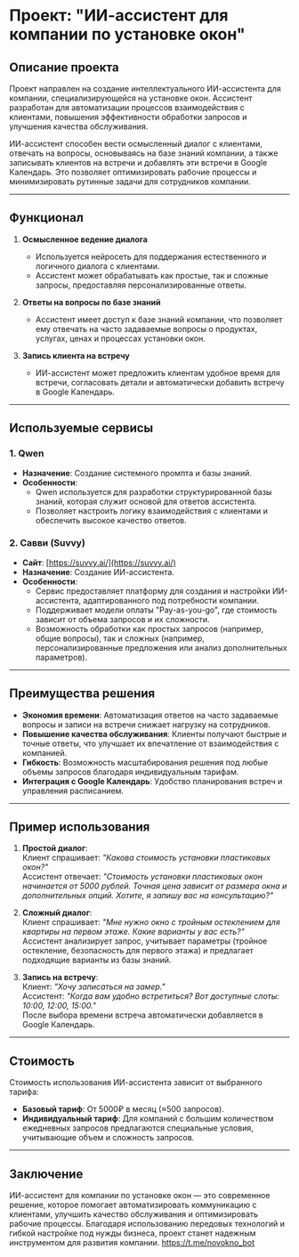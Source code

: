 # Проект: "ИИ-ассистент для компании по установке окон"

## Описание проекта

Проект направлен на создание интеллектуального ИИ-ассистента для компании, специализирующейся на установке окон. Ассистент разработан для автоматизации процессов взаимодействия с клиентами, повышения эффективности обработки запросов и улучшения качества обслуживания.

ИИ-ассистент способен вести осмысленный диалог с клиентами, отвечать на вопросы, основываясь на базе знаний компании, а также записывать клиентов на встречи и добавлять эти встречи в Google Календарь. Это позволяет оптимизировать рабочие процессы и минимизировать рутинные задачи для сотрудников компании.

---

## Функционал

1. **Осмысленное ведение диалога**  
   - Используется нейросеть для поддержания естественного и логичного диалога с клиентами.
   - Ассистент может обрабатывать как простые, так и сложные запросы, предоставляя персонализированные ответы.

2. **Ответы на вопросы по базе знаний**  
   - Ассистент имеет доступ к базе знаний компании, что позволяет ему отвечать на часто задаваемые вопросы о продуктах, услугах, ценах и процессах установки окон.

3. **Запись клиента на встречу**  
   - ИИ-ассистент может предложить клиентам удобное время для встречи, согласовать детали и автоматически добавить встречу в Google Календарь.

---

## Используемые сервисы

### 1. **Qwen**
   - **Назначение**: Создание системного промпта и базы знаний.
   - **Особенности**:  
     - Qwen используется для разработки структурированной базы знаний, которая служит основой для ответов ассистента.
     - Позволяет настроить логику взаимодействия с клиентами и обеспечить высокое качество ответов.

### 2. **Савви (Suvvy)**  
   - **Сайт**: [https://suvvy.ai/](https://suvvy.ai/)  
   - **Назначение**: Создание ИИ-ассистента.  
   - **Особенности**:  
     - Сервис предоставляет платформу для создания и настройки ИИ-ассистента, адаптированного под потребности компании.  
     - Поддерживает модели оплаты "Pay-as-you-go", где стоимость зависит от объема запросов и их сложности.  
     - Возможность обработки как простых запросов (например, общие вопросы), так и сложных (например, персонализированные предложения или анализ дополнительных параметров).  

---

## Преимущества решения

- **Экономия времени**: Автоматизация ответов на часто задаваемые вопросы и записи на встречи снижает нагрузку на сотрудников.  
- **Повышение качества обслуживания**: Клиенты получают быстрые и точные ответы, что улучшает их впечатление от взаимодействия с компанией.  
- **Гибкость**: Возможность масштабирования решения под любые объемы запросов благодаря индивидуальным тарифам.  
- **Интеграция с Google Календарь**: Удобство планирования встреч и управления расписанием.  

---

## Пример использования

1. **Простой диалог**:  
   Клиент спрашивает: *"Какова стоимость установки пластиковых окон?"*  
   Ассистент отвечает: *"Стоимость установки пластиковых окон начинается от 5000 рублей. Точная цена зависит от размера окна и дополнительных опций. Хотите, я запишу вас на консультацию?"*

2. **Сложный диалог**:  
   Клиент спрашивает: *"Мне нужно окно с тройным остеклением для квартиры на первом этаже. Какие варианты у вас есть?"*  
   Ассистент анализирует запрос, учитывает параметры (тройное остекление, безопасность для первого этажа) и предлагает подходящие варианты из базы знаний.

3. **Запись на встречу**:  
   Клиент: *"Хочу записаться на замер."*  
   Ассистент: *"Когда вам удобно встретиться? Вот доступные слоты: 10:00, 12:00, 15:00."*  
   После выбора времени встреча автоматически добавляется в Google Календарь.

---

## Стоимость

Стоимость использования ИИ-ассистента зависит от выбранного тарифа:  
- **Базовый тариф**: От 5000₽ в месяц (≈500 запросов).  
- **Индивидуальный тариф**: Для компаний с большим количеством ежедневных запросов предлагаются специальные условия, учитывающие объем и сложность запросов.

---

## Заключение

ИИ-ассистент для компании по установке окон — это современное решение, которое помогает автоматизировать коммуникацию с клиентами, улучшить качество обслуживания и оптимизировать рабочие процессы. Благодаря использованию передовых технологий и гибкой настройке под нужды бизнеса, проект станет надежным инструментом для развития компании.
https://t.me/novokno_bot
